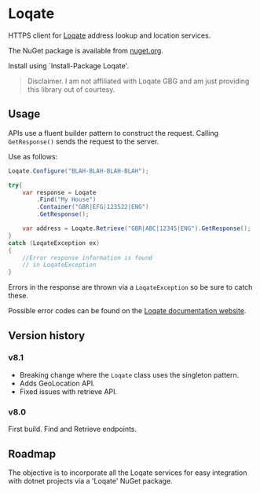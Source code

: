 # Loqate

HTTPS client for [Loqate](https://loqate.com) address lookup and location services.

The NuGet package is available from [nuget.org](https://nuget.org/packages/Loqate).

Install using `Install-Package Loqate'.

> Disclaimer.  I am not affiliated with Loqate GBG and am just providing this library out of courtesy.

## Usage

APIs use a fluent builder pattern to construct the request.  Calling `GetResponse()` sends
the request to the server.

Use as follows:

```c#
Loqate.Configure("BLAH-BLAH-BLAH-BLAH");

try{
    var response = Loqate
        .Find("My House")
        .Container("GBR|EFG|123522|ENG")
        .GetResponse();

    var address = Loqate.Retrieve("GBR|ABC|12345|ENG").GetResponse();
}
catch (LoqateException ex)
{
    //Error response information is found
    // in LoqateException
}
```

Errors in the response are thrown via a `LoqateException` so be sure to catch these.

Possible error codes can be found on the [Loqate documentation website](https://www.loqate.com/developers/api/).

## Version history

### v8.1
  - Breaking change where the `Loqate` class uses the singleton pattern.
  - Adds GeoLocation API.
  - Fixed issues with retrieve API.

### v8.0
First build.  Find and Retrieve endpoints.

## Roadmap

The objective is to incorporate all the Loqate services for easy 
integration with dotnet projects via a 'Loqate' NuGet package.
